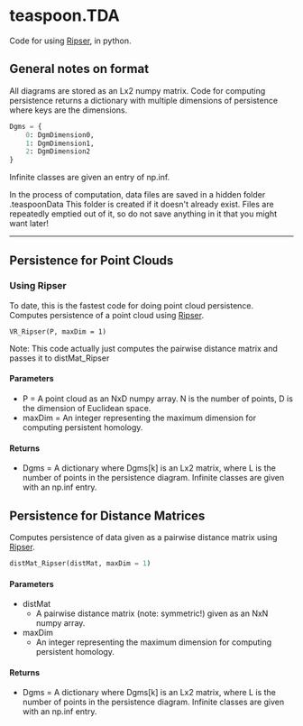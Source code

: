 # teaspoon.TDA

Code for using [Ripser](https://github.com/Ripser/ripser), in python.

## General notes on format

All diagrams are stored as an Lx2 numpy matrix.
Code for computing persistence returns a dictionary with multiple dimensions of persistence where keys are the dimensions.
```python
Dgms = {
    0: DgmDimension0,
    1: DgmDimension1,
    2: DgmDimension2
}
```
Infinite classes are given an entry of np.inf.

In the process of computation, data files are saved in a hidden folder .teaspoonData
This folder is created if it doesn't already exist.
Files are repeatedly emptied out of it, so do not save anything in it that you might want later!

----

## Persistence for Point Clouds

### Using Ripser

To date, this is the fastest code for doing point cloud persistence. 
Computes persistence of a point cloud using [Ripser](https://github.com/Ripser/ripser).

```{python}
VR_Ripser(P, maxDim = 1)
```


Note: This code actually just computes the pairwise distance matrix and passes it to distMat_Ripser


#### Parameters
- P = 
    A point cloud as an NxD numpy array.
    N is the number of points, D is the dimension of
    Euclidean space.
- maxDim = 
    An integer representing the maximum dimension
    for computing persistent homology.

#### Returns

- Dgms = 
    A dictionary where Dgms[k] is an Lx2 matrix, where L is the number of points in the persistence diagram.  Infinite classes are given with an np.inf entry.
        

## Persistence for Distance Matrices

Computes persistence of data given as a pairwise distance matrix using [Ripser](https://github.com/Ripser/ripser).

```python
distMat_Ripser(distMat, maxDim = 1)
```

#### Parameters
- distMat
    - A pairwise distance matrix (note: symmetric!) given as an NxN numpy array.
- maxDim
    - An integer representing the maximum dimension for computing persistent homology.

#### Returns

- Dgms = 
    A dictionary where Dgms[k] is an Lx2 matrix, where L is the number of points in the persistence diagram.  Infinite classes are given with an np.inf entry.        


